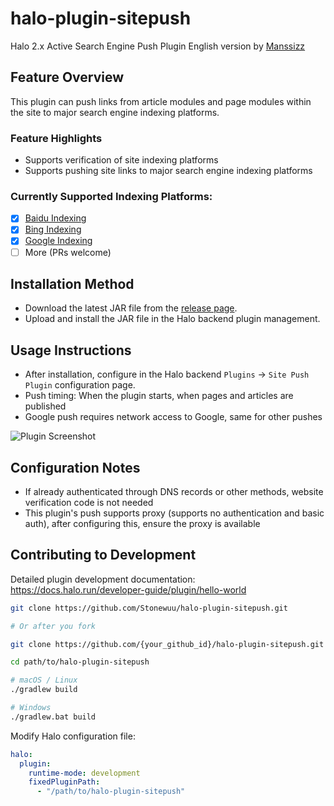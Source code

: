 # halo-plugin-sitepush

Halo 2.x Active Search Engine Push Plugin English version by [Manssizz](https://github.com/manssizz)

## Feature Overview
This plugin can push links from article modules and page modules within the site to major search engine indexing platforms.

### Feature Highlights
- Supports verification of site indexing platforms
- Supports pushing site links to major search engine indexing platforms

### Currently Supported Indexing Platforms:
- [x] [Baidu Indexing](https://ziyuan.baidu.com)
- [x] [Bing Indexing](https://www.bing.com/webmasters)
- [x] [Google Indexing](https://search.google.com/search-console/)
- [ ] More (PRs welcome)

## Installation Method
- Download the latest JAR file from the [release page](https://github.com/Stonewuu/halo-plugin-sitepush/releases).
- Upload and install the JAR file in the Halo backend plugin management.

## Usage Instructions
- After installation, configure in the Halo backend `Plugins` -> `Site Push Plugin` configuration page.
- Push timing: When the plugin starts, when pages and articles are published
- Google push requires network access to Google, same for other pushes

![Plugin Screenshot](https://github.com/Erzbir/halo-plugin-sitepush/assets/100007608/0f258f18-1e2d-4d6d-b7ca-7c8aee8ffc9f)

## Configuration Notes
- If already authenticated through DNS records or other methods, website verification code is not needed
- This plugin's push supports proxy (supports no authentication and basic auth), after configuring this, ensure the proxy is available

## Contributing to Development

Detailed plugin development documentation: <https://docs.halo.run/developer-guide/plugin/hello-world>

```bash
git clone https://github.com/Stonewuu/halo-plugin-sitepush.git

# Or after you fork

git clone https://github.com/{your_github_id}/halo-plugin-sitepush.git
```

```bash
cd path/to/halo-plugin-sitepush
```

```bash
# macOS / Linux
./gradlew build

# Windows
./gradlew.bat build
```

Modify Halo configuration file:

```yaml
halo:
  plugin:
    runtime-mode: development
    fixedPluginPath:
      - "/path/to/halo-plugin-sitepush"
